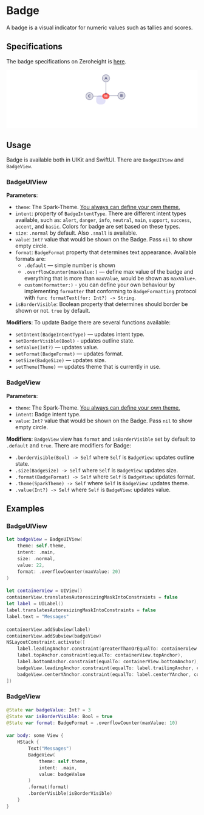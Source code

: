 # Badge
A badge is a visual indicator for numeric values such as tallies and scores.

## Specifications
The badge specifications on Zeroheight is [here](https://spark.adevinta.com/1186e1705/p/8711ec-badge).

![Figma anatomy](https://github.com/adevinta/spark-ios-component-badge/blob/main/.github/assets/anatomy.png)

## Usage
Badge is available both in UIKit and SwiftUI. There are `BadgeUIView` and `BadgeView`. 

### BadgeUIView
**Parameters**:
* `theme`: The Spark-Theme. [You always can define your own theme.](https://github.com/adevinta/spark-ios/wiki/Theming#your-own-theming)
* `intent`: property of `BadgeIntentType`. There are different intent types available, such as: `alert`, `danger`, `info`, `neutral`, `main`, `support`, `success`, `accent`, and `basic`. Colors for badge are set based on these types.
* `size`: `.normal` by default. Also `.small` is available.
* `value`: `Int?` value that would be shown on the Badge. Pass `nil` to show empty circle.
* `format`: `BadgeFormat` property that determines text appearance. Available formats are: 
    * `.default` — simple number is shown
    * `.overflowCounter(maxValue:)` — define max value of the badge and everything that is more than `maxValue`, would be shown as `maxValue+`.
    * `custom(formatter:)` - you can define your own behaviour by implementing `formatter` that conforming to `BadgeFormatting` protocol with `func formatText(for: Int?) -> String`.
* `isBorderVisible`: Boolean property that determines should border be shown or not. `true` by default.

**Modifiers**:
To update Badge there are several functions available:
* `setIntent(BadgeIntentType)` — updates intent type.
* `setBorderVisible(Bool)` - updates outline state.
* `setValue(Int?)` — updates value.
* `setFormat(BadgeFormat)` — updates format.
* `setSize(BadgeSize)` — updates size.
* `setTheme(Theme)` — updates theme that is currently in use.

### BadgeView
**Parameters**:
* `theme`: The Spark-Theme. [You always can define your own theme.](https://github.com/adevinta/spark-ios/wiki/Theming#your-own-theming)
* `intent`: Badge intent type.
* `value`: `Int?` value that would be shown on the Badge. Pass `nil` to show empty circle.

**Modifiers**:
`BadgeView` view has `format` and `isBorderVisible` set by default to `.default` and `true`. 
There are modifiers for Badge:
* `.borderVisible(Bool) -> Self` where `Self` is `BadgeView`: updates outline state. 
* `.size(BadgeSize) -> Self` where `Self` is `BadgeView`: updates size.
* `.format(BadgeFormat) -> Self` where `Self` is `BadgeView`: updates format.
* `.theme(SparkTheme) -> Self` where `Self` is `BadgeView`: updates theme.
* `.value(Int?) -> Self` where `Self` is `BadgeView`: updates value.

## Examples
### BadgeUIView

```swift
let badgeView = BadgeUIView(
    theme: self.theme,
    intent: .main,
    size: .normal,
    value: 22,
    format: .overflowCounter(maxValue: 20)
)

let containerView = UIView()
containerView.translatesAutoresizingMaskIntoConstraints = false
let label = UILabel()
label.translatesAutoresizingMaskIntoConstraints = false
label.text = "Messages"

containerView.addSubview(label)
containerView.addSubview(badgeView)
NSLayoutConstraint.activate([
    label.leadingAnchor.constraint(greaterThanOrEqualTo: containerView.leadingAnchor),
    label.topAnchor.constraint(equalTo: containerView.topAnchor),
    label.bottomAnchor.constraint(equalTo: containerView.bottomAnchor),
    badgeView.leadingAnchor.constraint(equalTo: label.trailingAnchor, constant: 5),
    badgeView.centerYAnchor.constraint(equalTo: label.centerYAnchor, constant: 0)
])
```

### BadgeView

```swift
@State var badgeValue: Int? = 3
@State var isBorderVisible: Bool = true
@State var format: BadgeFormat = .overflowCounter(maxValue: 10)

var body: some View {
    HStack {
        Text("Messages")
        BadgeView(
            theme: self.theme,
            intent: .main,
            value: badgeValue
        )
        .format(format)
        .borderVisible(isBorderVisible)
    }
}
```